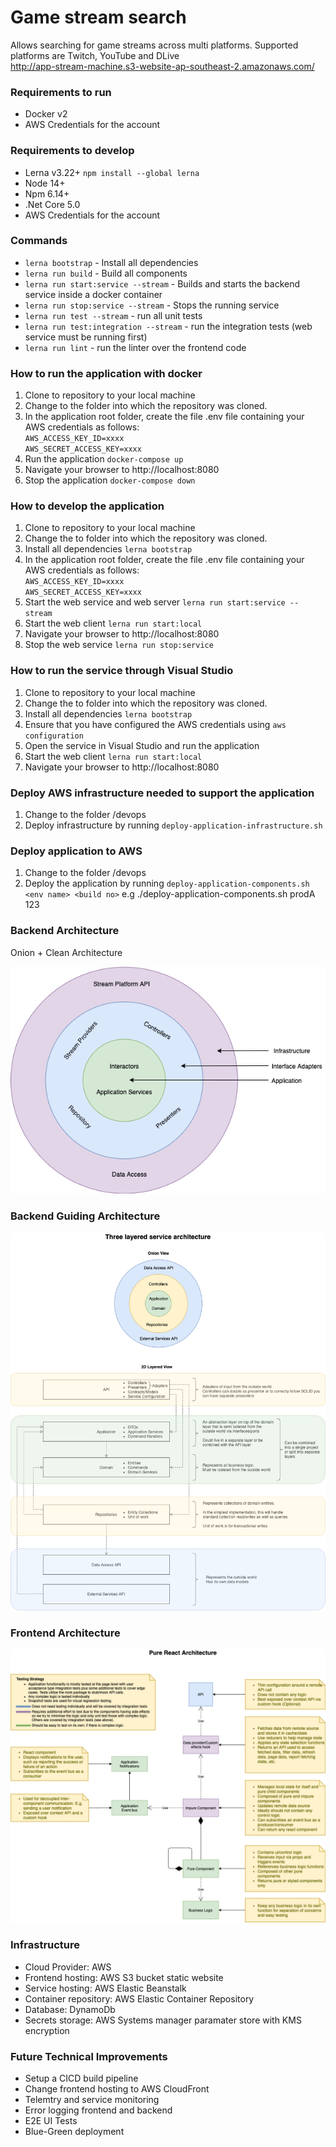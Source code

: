 # Game stream search
Allows searching for game streams across multi platforms.  Supported platforms are Twitch, YouTube and DLive  
http://app-stream-machine.s3-website-ap-southeast-2.amazonaws.com/

### Requirements to run
* Docker v2
* AWS Credentials for the account

### Requirements to develop
* Lerna v3.22+ `npm install --global lerna`
* Node 14+
* Npm 6.14+
* .Net Core 5.0
* AWS Credentials for the account

### Commands
* `lerna bootstrap` - Install all dependencies
* `lerna run build` - Build all components
* `lerna run start:service --stream` - Builds and starts the backend service inside a docker container
* `lerna run stop:service --stream` - Stops the running service
* `lerna run test --stream` - run all unit tests
* `lerna run test:integration --stream` - run the integration tests (web service must be running first)
* `lerna run lint` - run the linter over the frontend code

### How to run the application with docker
1. Clone to repository to your local machine
2. Change to the folder into which the repository was cloned.
3. In the application root folder, create the file .env file containing your AWS credentials as follows:  
     `AWS_ACCESS_KEY_ID=xxxx`  
     `AWS_SECRET_ACCESS_KEY=xxxx`
4. Run the application `docker-compose up`
5. Navigate your browser to http://localhost:8080
6. Stop the application `docker-compose down`

### How to develop the application
1. Clone to repository to your local machine
2. Change the to folder into which the repository was cloned.
3. Install all dependencies `lerna bootstrap`
4. In the application root folder, create the file .env file containing your AWS credentials as follows:  
     `AWS_ACCESS_KEY_ID=xxxx`  
     `AWS_SECRET_ACCESS_KEY=xxxx`
5. Start the web service and web server `lerna run start:service --stream`
6. Start the web client `lerna run start:local`
7. Navigate your browser to http://localhost:8080
8. Stop the web service `lerna run stop:service`

### How to run the service through Visual Studio
1. Clone to repository to your local machine
2. Change the to folder into which the repository was cloned.
3. Install all dependencies `lerna bootstrap`
4. Ensure that you have configured the AWS credentials using `aws configuration`
5. Open the service in Visual Studio and run the application
6. Start the web client `lerna run start:local`
7. Navigate your browser to http://localhost:8080

### Deploy AWS infrastructure needed to support the application
1. Change to the folder /devops
2. Deploy infrastructure by running ```deploy-application-infrastructure.sh```

### Deploy application to AWS
1. Change to the folder /devops
2. Deploy the application by running ```deploy-application-components.sh <env name> <build no>``` e.g ./deploy-application-components.sh prodA 123

### Backend Architecture
Onion + Clean Architecture

![alt text](https://github.com/kerryconvery/game-stream-search/blob/master/documentation/Game-Stream-Search-Architecture.png?raw=true)

### Backend Guiding Architecture
![alt text](https://github.com/kerryconvery/game-stream-search/blob/master/documentation/Three-layer-service-architecture.png?raw=true)

### Frontend Architecture

![alt text](https://github.com/kerryconvery/game-stream-search/blob/master/documentation/React-Architecture.png?raw=true)


### Infrastructure
* Cloud Provider: AWS
* Frontend hosting: AWS S3 bucket static website
* Service hosting: AWS Elastic Beanstalk
* Container repository: AWS Elastic Container Repository
* Database: DynamoDb
* Secrets storage: AWS Systems manager paramater store with KMS encryption

### Future Technical Improvements
* Setup a CICD build pipeline
* Change frontend hosting to AWS CloudFront
* Telemtry and service monitoring
* Error logging frontend and backend
* E2E UI Tests
* Blue-Green deployment
